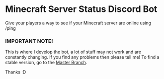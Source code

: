 # Minecraft Server Status Discord Bot
Give your players a way to see if your Minecraft server are online using /ping

### IMPORTANT NOTE!
This is where I develop the bot, a lot of stuff may not work and are constantly changing. If you find any problems then please tell me!
To find a stable version, go to the [Master Branch](https://github.com/TheCactusMonkey/MinecraftServer-DiscordBot/tree/master).

Thanks :D

